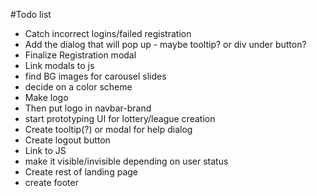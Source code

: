 #Todo list

+ Catch incorrect logins/failed registration
 + Add the dialog that will pop up - maybe tooltip? or div under button?
+ Finalize Registration modal
+ Link modals to js
+ find BG images for carousel slides
+ decide on a color scheme
+ Make logo
 + Then put logo in navbar-brand
+ start prototyping UI for lottery/league creation
+ Create tooltip(?) or modal for help dialog
+ Create logout button
 + Link to JS
 + make it visible/invisible depending on user status
+ Create rest of landing page
+ create footer
